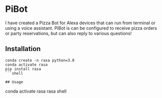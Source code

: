 # PiBot
I have created a Pizza Bot for Alexa devices that can run from terminal or using a voice assistant.
PiBot is can be configured to receive pizza orders or party reservations, but can also reply to various questions!

## Installation

```
conda create -n rasa python=3.8
conda activate rasa
pip install rasa
```shell

## Usage

```
conda activate rasa
rasa shell
```shell
